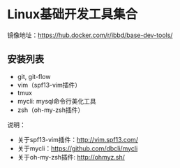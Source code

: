 # Linux基础开发工具集合

镜像地址：https://hub.docker.com/r/ibbd/base-dev-tools/

## 安装列表

- git, git-flow
- vim（spf13-vim插件）
- tmux 
- mycli: mysql命令行美化工具
- zsh（oh-my-zsh插件）

说明：

- 关于spf13-vim插件：http://vim.spf13.com/ 
- 关于mycli：https://github.com/dbcli/mycli 
- 关于oh-my-zsh插件: http://ohmyz.sh/ 


